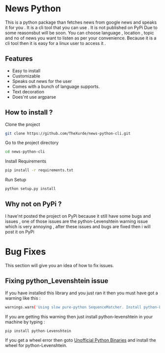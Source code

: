 # News Python
This is a python package than fetches news from google news and speaks it for you . It is a cli tool that you can use . It is not published on PyPi Due to some reasonsbut will be soon.
You can choose language , location , topic and no of news you want to listen as per your convenience. Because it is a cli tool then it is easy for a linux user to access it .

## Features
* Easy to install
* Customizable
* Speaks out news for the user 
* Comes with a bunch of language supports.
* Text decoration
* Does'nt use argparse



## How to install ?
Clone the project

```bash
git clone https://github.com/TheXurde/news-python-cli.git
```

Go to the project directory

```bash
cd news-python-cli
```

Install Requirements

```bash
pip install -r requirements.txt
```

Run Setup

```bash
python setup.py install
```


## Why not on PyPi ?
I have'nt posted the project on PyPi because it still have some bugs and issues , one of those issues are the python-Levenshtein warning issue which is very annoying , after these issues and bugs are fixed then i will post it on PyPi

# Bug Fixes
This section will give you an idea of how to fix issues.

## Fixing python_Levenshtein issue
If you have installed this library and you just ran it then you must have got a warning like this :
```bash
warnings.warn('Using slow pure-python SequenceMatcher. Install python-Levenshtein to remove this warning')
```

If you are getting this warning then just install python-levenshtein in your machine by typing :
```python
pip install python-Levenshtein 
```
If you get a wheel error then goto [Unofficial Python Binaries](https://www.lfd.uci.edu/~gohlke/pythonlibs/) and install the wheel for python-Levenshtein.



